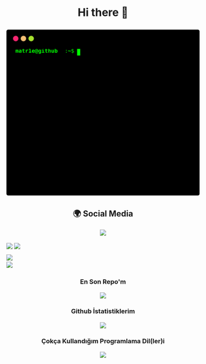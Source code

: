 # <p align="center"> Hi there 👋 </p>
<p align="center">
<a href="https://github.com/matr1e"></a><img src="./matr1e.svg"></img>
</p>

<head>
  <style>
.container {
  position: relative;
}

.topright {
  position: absolute;
  top: 8px;
  right: 16px;
  font-size: 18px;
}

#developer {
  opacity: 0;
  position: absolute;
  margin-right: 320px;
  margin-bottom: 110px;
  z-index: 2;
}

#developerimg {
  opacity: 1;
  position: absolute;
  margin-right: 320px;
  margin-bottom: 110px;
  z-index: 2;
}

#dev {
  position: absolute;
  width: 20px;
  position: absolute;
  margin-top: 9px;
  margin-right: 720px;
  z-index: 1;
}


#dev:hover #developer{
  background-image: url("https://cdn.discordapp.com/attachments/977638427719790592/982920668314222592/decsf.png");
  opacity: 1;
  position: absolute;
  margin-right: 320px;
  margin-bottom: 110px;
  z-index: 2;
}

</style>
</head>




## <p align="center">  🌍 Social Media </p>

<p align="center">
<a href="https://www.instagram.com/matr1e/"><img src="https://img.shields.io/badge/Matrié%20-D90070.svg?&style=for-the-badge&logo=instagram&logoColor=white"></a>
</p>

<img align="center" src="https://spotify-github-profile.vercel.app/api/view?uid=31rztp4eqaxbifu4twrgho3vbg2e&cover_image=true&theme=default&bar_color=53b14f&bar_color_cover=false"></img> <img align="center" src="https://lanyard-profile-readme.vercel.app/api/927598578757664769?theme=light&bg=0372ad&animated=false&hideDiscrim=true&borderRadius=30px&idleMessage=Şuan%20hiçbir%20etkinlik%20yapmıyor..."></img>

<img src="https://lanyard-profile-readme.vercel.app/api/927598578757664769?theme=light&bg=23d926&animated=false&hideDiscrim=true&borderRadius=30px&idleMessage=Şuan%20hiçbir%20etkinlik%20yapmıyor...">
              <div class="topright" id="dev"><img id="dev" src="https://cdn.discordapp.com/attachments/977638427719790592/982897029380468766/dev.png"></div>

### <p align="center"> En Son Repo'm </p>
<p align="center">
<img align="center", src="https://github-readme-stats.vercel.app/api/pin/?username=matr1e&repo=supervizor-bot"></img>
</p>

### <p align="center">Github İstatistiklerim </p> 
<p align="center">
<img align="center", src="https://github-readme-stats.vercel.app/api?username=matr1e&show_icons=true&bg_color=DEG,COLOR10,COLOR3">
</p> 

### <p align="center"> Çokça Kullandığım Programlama Dil(ler)i </p> 
<p align="center">
<img align="center", src="https://github-readme-stats.vercel.app/api/top-langs/?username=matr1e&layout=compact"></img>
</p>





